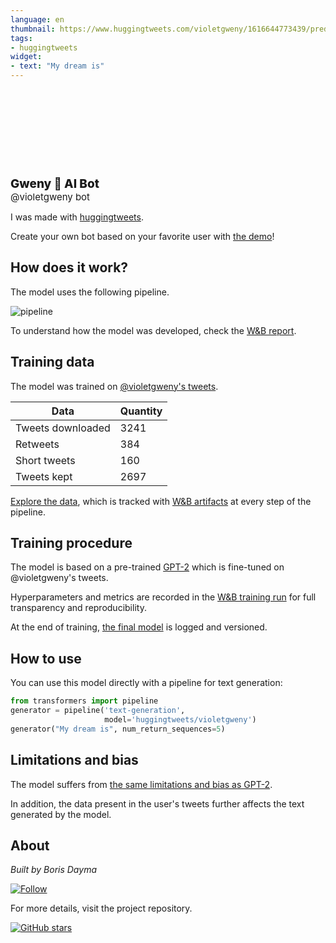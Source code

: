 ```yaml
---
language: en
thumbnail: https://www.huggingtweets.com/violetgweny/1616644773439/predictions.png
tags:
- huggingtweets
widget:
- text: "My dream is"
---
```


<div>
<div style="width: 132px; height:132px; border-radius: 50%; background-size: cover; background-image: url('https://pbs.twimg.com/profile_images/1359993854871625730/TyFYsZsn_400x400.jpg')">
</div>
<div style="margin-top: 8px; font-size: 19px; font-weight: 800">Gweny 🤖 AI Bot </div>
<div style="font-size: 15px">@violetgweny bot</div>
</div>

I was made with [huggingtweets](https://github.com/borisdayma/huggingtweets).

Create your own bot based on your favorite user with [the demo](https://colab.research.google.com/github/borisdayma/huggingtweets/blob/master/huggingtweets-demo.ipynb)!

## How does it work?

The model uses the following pipeline.

![pipeline](https://github.com/borisdayma/huggingtweets/blob/master/img/pipeline.png?raw=true)

To understand how the model was developed, check the [W&B report](https://app.wandb.ai/wandb/huggingtweets/reports/HuggingTweets-Train-a-model-to-generate-tweets--VmlldzoxMTY5MjI).

## Training data

The model was trained on [@violetgweny's tweets](https://twitter.com/violetgweny).

| Data | Quantity |
| --- | --- |
| Tweets downloaded | 3241 |
| Retweets | 384 |
| Short tweets | 160 |
| Tweets kept | 2697 |

[Explore the data](https://wandb.ai/wandb/huggingtweets/runs/zc0zpn8e/artifacts), which is tracked with [W&B artifacts](https://docs.wandb.com/artifacts) at every step of the pipeline.

## Training procedure

The model is based on a pre-trained [GPT-2](https://huggingface.co/gpt2) which is fine-tuned on @violetgweny's tweets.

Hyperparameters and metrics are recorded in the [W&B training run](https://wandb.ai/wandb/huggingtweets/runs/1l4ggliv) for full transparency and reproducibility.

At the end of training, [the final model](https://wandb.ai/wandb/huggingtweets/runs/1l4ggliv/artifacts) is logged and versioned.

## How to use

You can use this model directly with a pipeline for text generation:

```python
from transformers import pipeline
generator = pipeline('text-generation',
                     model='huggingtweets/violetgweny')
generator("My dream is", num_return_sequences=5)
```

## Limitations and bias

The model suffers from [the same limitations and bias as GPT-2](https://huggingface.co/gpt2#limitations-and-bias).

In addition, the data present in the user's tweets further affects the text generated by the model.

## About

*Built by Boris Dayma*

[![Follow](https://img.shields.io/twitter/follow/borisdayma?style=social)](https://twitter.com/intent/follow?screen_name=borisdayma)

For more details, visit the project repository.

[![GitHub stars](https://img.shields.io/github/stars/borisdayma/huggingtweets?style=social)](https://github.com/borisdayma/huggingtweets)
